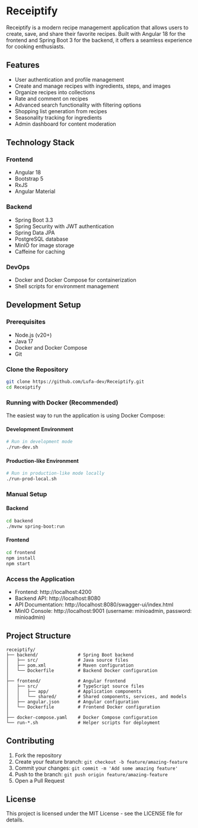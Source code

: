 # Receiptify

Receiptify is a modern recipe management application that allows users to create, save, and share their favorite recipes. Built with Angular 18 for the frontend and Spring Boot 3 for the backend, it offers a seamless experience for cooking enthusiasts.

## Features

- User authentication and profile management
- Create and manage recipes with ingredients, steps, and images
- Organize recipes into collections
- Rate and comment on recipes
- Advanced search functionality with filtering options
- Shopping list generation from recipes
- Seasonality tracking for ingredients
- Admin dashboard for content moderation

## Technology Stack

### Frontend
- Angular 18
- Bootstrap 5
- RxJS
- Angular Material

### Backend
- Spring Boot 3.3
- Spring Security with JWT authentication
- Spring Data JPA
- PostgreSQL database
- MinIO for image storage
- Caffeine for caching

### DevOps
- Docker and Docker Compose for containerization
- Shell scripts for environment management

## Development Setup

### Prerequisites
- Node.js (v20+)
- Java 17
- Docker and Docker Compose
- Git

### Clone the Repository
```bash
git clone https://github.com/Lufa-dev/Receiptify.git
cd Receiptify
```

### Running with Docker (Recommended)
The easiest way to run the application is using Docker Compose:

#### Development Environment
```bash
# Run in development mode
./run-dev.sh
```

#### Production-like Environment
```bash
# Run in production-like mode locally
./run-prod-local.sh
```

### Manual Setup

#### Backend
```bash
cd backend
./mvnw spring-boot:run
```

#### Frontend
```bash
cd frontend
npm install
npm start
```

### Access the Application
- Frontend: http://localhost:4200
- Backend API: http://localhost:8080
- API Documentation: http://localhost:8080/swagger-ui/index.html
- MinIO Console: http://localhost:9001 (username: minioadmin, password: minioadmin)

## Project Structure

```
receiptify/
├── backend/               # Spring Boot backend
│   ├── src/               # Java source files
│   ├── pom.xml            # Maven configuration
│   └── Dockerfile         # Backend Docker configuration
│
├── frontend/              # Angular frontend
│   ├── src/               # TypeScript source files
│   │   ├── app/           # Application components
│   │   └── shared/        # Shared components, services, and models
│   ├── angular.json       # Angular configuration
│   └── Dockerfile         # Frontend Docker configuration
│
├── docker-compose.yaml    # Docker Compose configuration
└── run-*.sh               # Helper scripts for deployment
```

## Contributing

1. Fork the repository
2. Create your feature branch: `git checkout -b feature/amazing-feature`
3. Commit your changes: `git commit -m 'Add some amazing feature'`
4. Push to the branch: `git push origin feature/amazing-feature`
5. Open a Pull Request

## License

This project is licensed under the MIT License - see the LICENSE file for details.
